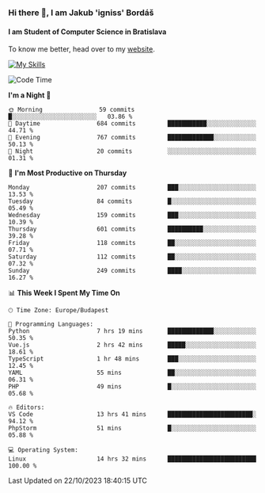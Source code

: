 ### Hi there 👋, I am Jakub 'igniss' Bordáš

#### I am Student of Computer Science in Bratislava
To know me better, head over to my [website](https://bordas.sk).

[![My Skills](https://skillicons.dev/icons?i=js,html,css,figma,svelte,java,kotlin,python,postgresql,typescript,nest,nodejs)](https://bordas.sk)


<!--START_SECTION:waka-->
![Code Time](http://img.shields.io/badge/Code%20Time-1%2C241%20hrs%2041%20mins-blue)

**I'm a Night 🦉** 

```text
🌞 Morning                59 commits          █░░░░░░░░░░░░░░░░░░░░░░░░   03.86 % 
🌆 Daytime                684 commits         ███████████░░░░░░░░░░░░░░   44.71 % 
🌃 Evening                767 commits         █████████████░░░░░░░░░░░░   50.13 % 
🌙 Night                  20 commits          ░░░░░░░░░░░░░░░░░░░░░░░░░   01.31 % 
```
📅 **I'm Most Productive on Thursday** 

```text
Monday                   207 commits         ███░░░░░░░░░░░░░░░░░░░░░░   13.53 % 
Tuesday                  84 commits          █░░░░░░░░░░░░░░░░░░░░░░░░   05.49 % 
Wednesday                159 commits         ███░░░░░░░░░░░░░░░░░░░░░░   10.39 % 
Thursday                 601 commits         ██████████░░░░░░░░░░░░░░░   39.28 % 
Friday                   118 commits         ██░░░░░░░░░░░░░░░░░░░░░░░   07.71 % 
Saturday                 112 commits         ██░░░░░░░░░░░░░░░░░░░░░░░   07.32 % 
Sunday                   249 commits         ████░░░░░░░░░░░░░░░░░░░░░   16.27 % 
```


📊 **This Week I Spent My Time On** 

```text
🕑︎ Time Zone: Europe/Budapest

💬 Programming Languages: 
Python                   7 hrs 19 mins       █████████████░░░░░░░░░░░░   50.35 % 
Vue.js                   2 hrs 42 mins       █████░░░░░░░░░░░░░░░░░░░░   18.61 % 
TypeScript               1 hr 48 mins        ███░░░░░░░░░░░░░░░░░░░░░░   12.45 % 
YAML                     55 mins             ██░░░░░░░░░░░░░░░░░░░░░░░   06.31 % 
PHP                      49 mins             █░░░░░░░░░░░░░░░░░░░░░░░░   05.68 % 

🔥 Editors: 
VS Code                  13 hrs 41 mins      ████████████████████████░   94.12 % 
PhpStorm                 51 mins             █░░░░░░░░░░░░░░░░░░░░░░░░   05.88 % 

💻 Operating System: 
Linux                    14 hrs 32 mins      █████████████████████████   100.00 % 
```


 Last Updated on 22/10/2023 18:40:15 UTC
<!--END_SECTION:waka-->
